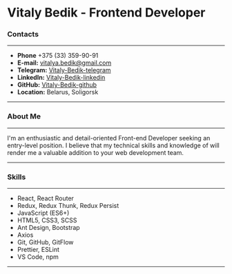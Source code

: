 # Vitaly Bedik - Frontend Developer

### Contacts

---

-   **Phone** +375 (33) 359-90-91
-   **E-mail:** vitalya.bedik@gmail.com
-   **Telegram:** [Vitaly-Bedik-telegram](https://t.me/vitalibedik)
-   **LinkedIn:** [Vitaly-Bedik-linkedin](https://linkedin.com/in/vitalyabedik/)
-   **GitHub:** [Vitaly-Bedik-github](https://github.com/vitalyabedik/)
-   **Location:** Belarus, Soligorsk

---

### About Me

---

I'm an enthusiastic and detail-oriented Front-end Developer seeking
an entry-level position.
I believe that my technical skills and knowledge of will render me a
valuable addition to your web development team.

---

### Skills

---

-   React, React Router
-   Redux, Redux Thunk, Redux Persist
-   JavaScript (ES6+)
-   HTML5, CSS3, SCSS
-   Ant Design, Bootstrap
-   Axios
-   Git, GitHub, GitFlow
-   Prettier, ESLint
-   VS Code, npm

---
